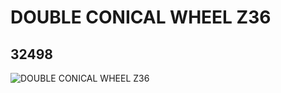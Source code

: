 # DOUBLE CONICAL WHEEL Z36
## 32498
![DOUBLE CONICAL WHEEL Z36](https://lc-www-live-s.legocdn.com/media/bricks/5/2/4157753.jpg)